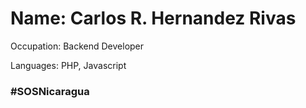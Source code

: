 # Name: Carlos R. Hernandez Rivas

Occupation: Backend Developer

Languages: PHP, Javascript

### #SOSNicaragua
